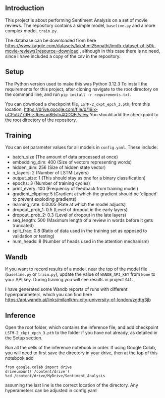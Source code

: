 ## Introduction

This project is about performing Sentiment Analysis on a set of movie reviews. The repository contains a simple model, `baseline.py` and a more complex model, `train.py`.

The database can be downloaded from here https://www.kaggle.com/datasets/lakshmi25npathi/imdb-dataset-of-50k-movie-reviews?resource=download , although in this case there is no need, since I have included a copy of the csv in the repository.


## Setup

The Python version used to make this was Python 3.12.3
To install the requirements for this project, after cloning navigate to the root directory on the command line, and run `pip install -r requirements.txt`.

You can download a checkpoint file, `LSTM-2_ckpt_epch_3.pth`, from this location, https://drive.google.com/file/d/19ix-uCPuUZ7dHrzJbesuq86ytv4QDQFi/view
You should add the checkpoint to the root directory of the repository.


## Training

You can set parameter values for all models in `config.yaml`.
These include:
 - batch_size (The amount of data processed at once)
 - embedding_dim: 400 (Size of vectors representing words)
 - hidden_dim: 256 (Size of hidden state vector)
 - n_layers: 2 (Number of LSTM Layers)
 - output_size: 1 (This should stay as one for a binary classification)
 - epochs: 3 (Number of training cycles)
 - print_every: 100 (Frequency of feedback from training model)
 - gradient_clipping: 5 (Gradient at which the gradient should be 'clipped' to prevent exploding gradients)
 - learning_rate: 0.0005 (Rate at which the model adjusts)
 - dropout_prob_1: 0.5 (Level of dropout in the early layers)
 - dropout_prob_2: 0.3 (Level of dropout in the late layers)
 - seq_length: 500 (Maximum length of a review in words before it gets truncated)
 - split_frac: 0.8 (Ratio of data used in the training set as opposed to validation or testing)
 - num_heads: 8 (Number of heads used in the attention mechanism)


## Wandb

If you want to record results of a model, near the top of the model file (`baseline.py` or `train.py`), update the value of `WANDB_API_KEY` from `None` to your API key. During training you will see results in project `SA1`.

I have generated some Wandb reports of runs with different hyperparameters, which you can find here https://api.wandb.ai/links/milanlkhn-city-university-of-london/zgdtg3jb


## Inference

Open the root folder, which contains the inference file, and add checkpoint `LSTM-2_ckpt_epch_3.pth` to the folder if you have not already, as detailed in the Setup section.

Run all the cells of the inference notebook in order. If using Google Colab, you will need to first save the directory in your drive, then at the top of this notebook add
```
from google.colab import drive
drive.mount('/content/drive')
%cd /content/drive/MyDrive/Sentiment_Analysis
```
assuming the last line is the correct location of the directory. Any hyperameters can be adjusted in config.yaml
